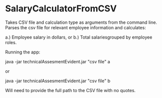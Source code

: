 # SalaryCalculatorFromCSV
Takes CSV file and calculation type as arguments from the command line. 
Parses the csv file for relevant employee information and calculates:

a.) Employee salary in dollars, or 
b.) Total salariesgrouped by employee roles.

Running the app: 

java -jar technicalAssesmentEvident.jar "csv file" a

or 

java -jar technicalAssesmentEvident.jar "csv file" b

Will need to provide the full path to the CSV file with no quotes.


